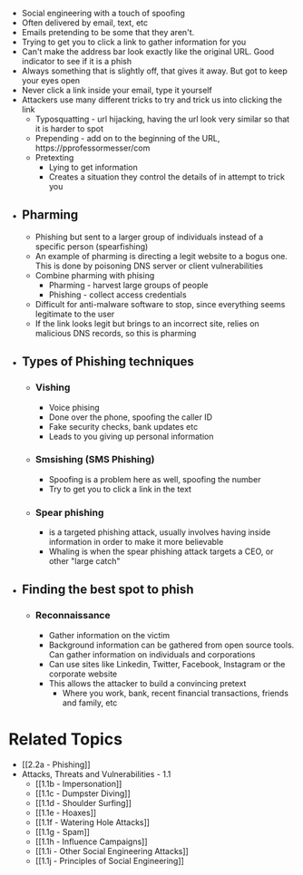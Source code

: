 - Social engineering with a touch of spoofing
- Often delivered by email, text, etc
- Emails pretending to be some that they aren't.
- Trying to get you to click a link to gather information for you
- Can't make the address bar look exactly like the original URL. Good indicator to see if it is a phish
- Always something that is slightly off, that gives it away. But got to keep your eyes open
- Never click a link inside your email, type it yourself
- Attackers use many different tricks to try and trick us into clicking the link
	- Typosquatting - url hijacking, having the url look very similar so that it is harder to spot
	- Prepending - add on to the beginning of the URL, https://pprofessormesser/com
	- Pretexting
		- Lying to get information
		- Creates a situation they control the details of in attempt to trick you
- ## Pharming
	- Phishing but sent to a larger group of individuals instead of a specific person (spearfishing)
	- An example of pharming is directing a legit website to a bogus one. This is done by poisoning DNS server or client vulnerabilities
	- Combine pharming with phising
		- Pharming - harvest large groups of people
		- Phishing - collect access credentials
	- Difficult for anti-malware software to stop, since everything seems legitimate to the user
	- If the link looks legit but brings to an incorrect site, relies on malicious DNS records, so this is pharming
- ## Types of Phishing techniques
	- ### Vishing
		- Voice phising
		- Done over the phone, spoofing the caller ID
		- Fake security checks, bank updates etc
		- Leads to you giving up personal information
	- ### Smsishing (SMS Phishing)
		- Spoofing is a problem here as well, spoofing the  number
		- Try to get you to click a link in the text
	- ### Spear phishing
		- is a targeted phishing attack, usually involves having inside information in order to make it more believable
		- Whaling is when the spear phishing attack targets a CEO, or other "large catch"
- ## Finding the best spot to phish
	- ### Reconnaissance
		- Gather information on the victim
		- Background information can be gathered from open source tools. Can gather information on individuals and corporations
		- Can use sites like Linkedin, Twitter, Facebook, Instagram or the corporate website
		- This allows the attacker to build a convincing pretext
			- Where you work, bank, recent financial transactions, friends and family, etc

# Related Topics
- [[2.2a - Phishing]]
- Attacks, Threats and Vulnerabilities - 1.1
	- [[1.1b - Impersonation]]
	- [[1.1c - Dumpster Diving]]
	- [[1.1d - Shoulder Surfing]]
	- [[1.1e - Hoaxes]]
	- [[1.1f - Watering Hole Attacks]]
	- [[1.1g - Spam]]
	- [[1.1h - Influence Campaigns]]
	- [[1.1i - Other Social Engineering Attacks]]
	- [[1.1j - Principles of Social Engineering]]
